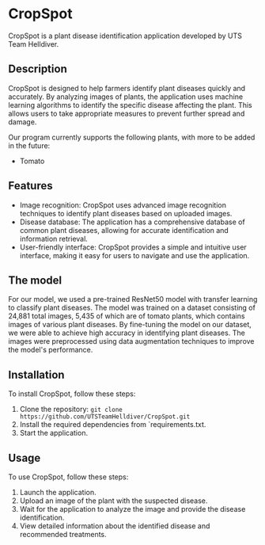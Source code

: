 # CropSpot

CropSpot is a plant disease identification application developed by UTS Team Helldiver.

## Description

CropSpot is designed to help farmers identify plant diseases quickly and accurately. By analyzing images of plants, the application uses machine learning algorithms to identify the specific disease affecting the plant. This allows users to take appropriate measures to prevent further spread and damage.

Our program currently supports the following plants, with more to be added in the future:
- Tomato

## Features

- Image recognition: CropSpot uses advanced image recognition techniques to identify plant diseases based on uploaded images.
- Disease database: The application has a comprehensive database of common plant diseases, allowing for accurate identification and information retrieval.
- User-friendly interface: CropSpot provides a simple and intuitive user interface, making it easy for users to navigate and use the application.

## The model

For our model, we used a pre-trained ResNet50 model with transfer learning to classify plant diseases. The model was trained on a dataset consisting of 24,881 total images, 5,435 of which are of tomato plants, which contains images of various plant diseases. By fine-tuning the model on our dataset, we were able to achieve high accuracy in identifying plant diseases. The images were preprocessed using data augmentation techniques to improve the model's performance.


## Installation

To install CropSpot, follow these steps:

1. Clone the repository: `git clone https://github.com/UTSTeamHelldiver/CropSpot.git`
2. Install the required dependencies from `requirements.txt.
3. Start the application.

## Usage

To use CropSpot, follow these steps:

1. Launch the application.
2. Upload an image of the plant with the suspected disease.
3. Wait for the application to analyze the image and provide the disease identification.
4. View detailed information about the identified disease and recommended treatments.
